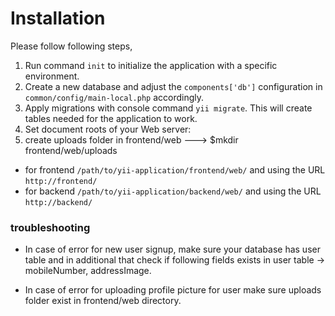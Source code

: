 # Installation

Please follow following steps,
  1. Run command `init` to initialize the application with a specific environment.
  2. Create a new database and adjust the `components['db']` configuration in `common/config/main-local.php` accordingly.
  3. Apply migrations with console command `yii migrate`. This will create tables needed for the application to work.
  4. Set document roots of your Web server:
  5. create uploads folder in frontend/web ---> $mkdir frontend/web/uploads

- for frontend `/path/to/yii-application/frontend/web/` and using the URL `http://frontend/`
- for backend `/path/to/yii-application/backend/web/` and using the URL `http://backend/`

### troubleshooting
- In case of error for new user signup, make sure your database has user table and in additional that check if following fields exists in user table -> mobileNumber, addressImage.

- In case of error for uploading profile picture for user make sure uploads folder exist in frontend/web directory.
